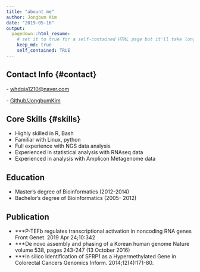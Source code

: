 ```yaml
---
title: "abount me"
author: Jongbum Kim
date: "2019-05-16"
output:
  pagedown::html_resume:
    # set it to true for a self-contained HTML page but it'll take longer to render
    keep_md: true
    self_contained: TRUE
---
```


Contact Info {#contact}
--------------------------------------------------------------------------------

-<i class="fa fa-envelope"></i> whdqja1210@naver.com

-<i class="fa fa-github"></i> [Github/JongbumKim](https://github.com/JongbumKim)



Core Skills {#skills}
-------------------------------------------------------------------
- Highly skilled in R, Bash
- Familiar with Linux, python
- Full experience with NGS data analysis
- Experienced in statistical analysis with RNAseq data
- Experienced in analysis with Amplicon Metagenome data


Education
--------------------------------------------------------------------------------
 - Master’s degree of Bioinformatics (2012-2014)
 - Bachelor’s degree of Bioinformatics (2005- 2012)


Publication
--------------------------------------------------------------------------------
 - ***P-TEFb regulates transcriptional activation in noncoding RNA genes 
      Front Genet. 2019 Apr 24;10:342
 - ***De novo assembly and phasing of a Korean human genome
      Nature volume 538, pages 243-247 (13 October 2016)
 - ***In silico Identification of SFRP1 as a Hypermethylated Gene in Colorectal Cancers
      Genomics Inform. 2014;12(4):171-80.

